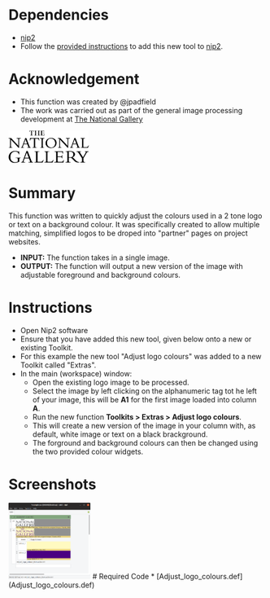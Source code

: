 # Dependencies
* [nip2](https://github.com/libvips/nip2)
* Follow the [provided instructions](https://github.com/jpadfield/nip2-extras/blob/master/README.md) to add this new tool to [nip2](https://github.com/libvips/nip2). 

# Acknowledgement
* This function was created by @jpadfield
* The work was carried out as part of the general image processing development at [The National Gallery](https://www.nationalgallery.org.uk/)
<img src="https://github.com/jpadfield/nip2-extras/blob/master/images/NG Logo Black on Transparent 600.png" height="64" alt="IPERION-CH Logo">

# Summary
This function was written to quickly adjust the colours used in a 2 tone logo or text on a background colour. It was specifically created to allow multiple matching, simplified logos to be droped into "partner" pages on project websites.
* **INPUT:** The function takes in a single image.
* **OUTPUT:** The function will output a new version of the image with adjustable foreground and background colours.

# Instructions
* Open Nip2 software
* Ensure that you have added this new tool, given below onto a new or existing Toolkit.
* For this example the new tool "Adjust logo colours" was added to a new Toolkit called "Extras".
* In the main (workspace) window:
  * Open the existing logo image to be processed.
  * Select the image by left clicking on the alphanumeric tag tot he left of your image, this will be **A1** for the first image loaded into column **A**.
  * Run the new function **Toolkits > Extras > Adjust logo colours**.
  * This will create a new version of the image in your column with, as default, white image or text on a black brackground.
  * The forground and background colours can then be changed using the two provided colour widgets.
 
# Screenshots 
<img src="https://github.com/jpadfield/nip2-extras/blob/master/images/alc_01.png" height="150" alt="Example Screenshot">
# Required Code
* [Adjust_logo_colours.def](Adjust_logo_colours.def)
